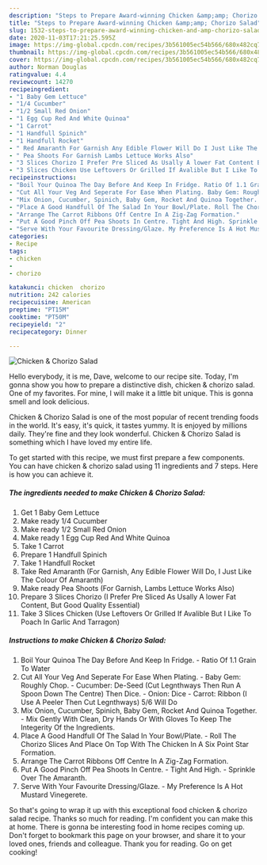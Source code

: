 ```yaml
---
description: "Steps to Prepare Award-winning Chicken &amp;amp; Chorizo Salad"
title: "Steps to Prepare Award-winning Chicken &amp;amp; Chorizo Salad"
slug: 1532-steps-to-prepare-award-winning-chicken-and-amp-chorizo-salad
date: 2020-11-03T17:21:25.595Z
image: https://img-global.cpcdn.com/recipes/3b561005ec54b566/680x482cq70/chicken-chorizo-salad-recipe-main-photo.jpg
thumbnail: https://img-global.cpcdn.com/recipes/3b561005ec54b566/680x482cq70/chicken-chorizo-salad-recipe-main-photo.jpg
cover: https://img-global.cpcdn.com/recipes/3b561005ec54b566/680x482cq70/chicken-chorizo-salad-recipe-main-photo.jpg
author: Norman Douglas
ratingvalue: 4.4
reviewcount: 14270
recipeingredient:
- "1 Baby Gem Lettuce"
- "1/4 Cucumber"
- "1/2 Small Red Onion"
- "1 Egg Cup Red And White Quinoa"
- "1 Carrot"
- "1 Handfull Spinich"
- "1 Handfull Rocket"
- " Red Amaranth For Garnish Any Edible Flower Will Do I Just Like The Colour Of Amaranth"
- " Pea Shoots For Garnish Lambs Lettuce Works Also"
- "3 Slices Chorizo I Prefer Pre Sliced As Usally A lower Fat Content But Good Quality Essential"
- "3 Slices Chicken Use Leftovers Or Grilled If Avalible But I Like To Poach In Garlic And Tarragon"
recipeinstructions:
- "Boil Your Quinoa The Day Before And Keep In Fridge. Ratio Of 1.1 Grain To Water"
- "Cut All Your Veg And Seperate For Ease When Plating. Baby Gem: Roughly Chop. Cucumber: De-Seed (Cut Legnthways Then Run A Spoon Down The Centre) Then Dice. Onion: Dice Carrot: Ribbon (I Use A Peeler Then Cut Legnthways) 5/6 Will Do"
- "Mix Onion, Cucumber, Spinich, Baby Gem, Rocket And Quinoa Together. Mix Gently With Clean, Dry Hands Or With Gloves To Keep The Integerity Of the Ingredients."
- "Place A Good Handfull Of The Salad In Your Bowl/Plate. Roll The Chorizo Slices And Place On Top With The Chicken In A Six Point Star Formation."
- "Arrange The Carrot Ribbons Off Centre In A Zig-Zag Formation."
- "Put A Good Pinch Off Pea Shoots In Centre. Tight And High. Sprinkle Over The Amaranth."
- "Serve With Your Favourite Dressing/Glaze. My Preference Is A Hot Mustard Vinegerete."
categories:
- Recipe
tags:
- chicken
- 
- chorizo

katakunci: chicken  chorizo 
nutrition: 242 calories
recipecuisine: American
preptime: "PT15M"
cooktime: "PT50M"
recipeyield: "2"
recipecategory: Dinner

---
```



![Chicken &amp; Chorizo Salad](https://img-global.cpcdn.com/recipes/3b561005ec54b566/680x482cq70/chicken-chorizo-salad-recipe-main-photo.jpg)

Hello everybody, it is me, Dave, welcome to our recipe site. Today, I'm gonna show you how to prepare a distinctive dish, chicken &amp; chorizo salad. One of my favorites. For mine, I will make it a little bit unique. This is gonna smell and look delicious.



Chicken &amp; Chorizo Salad is one of the most popular of recent trending foods in the world. It's easy, it's quick, it tastes yummy. It is enjoyed by millions daily. They're fine and they look wonderful. Chicken &amp; Chorizo Salad is something which I have loved my entire life.


To get started with this recipe, we must first prepare a few components. You can have chicken &amp; chorizo salad using 11 ingredients and 7 steps. Here is how you can achieve it.

<!--inarticleads1-->

##### The ingredients needed to make Chicken &amp; Chorizo Salad:

1. Get 1 Baby Gem Lettuce
1. Make ready 1/4 Cucumber
1. Make ready 1/2 Small Red Onion
1. Make ready 1 Egg Cup Red And White Quinoa
1. Take 1 Carrot
1. Prepare 1 Handfull Spinich
1. Take 1 Handfull Rocket
1. Take  Red Amaranth (For Garnish, Any Edible Flower Will Do, I Just Like The Colour Of Amaranth)
1. Make ready  Pea Shoots (For Garnish, Lambs Lettuce Works Also)
1. Prepare 3 Slices Chorizo (I Prefer Pre Sliced As Usally A lower Fat Content, But Good Quality Essential)
1. Take 3 Slices Chicken (Use Leftovers Or Grilled If Avalible But I Like To Poach In Garlic And Tarragon)




<!--inarticleads2-->

##### Instructions to make Chicken &amp; Chorizo Salad:

1. Boil Your Quinoa The Day Before And Keep In Fridge. - Ratio Of 1.1 Grain To Water
1. Cut All Your Veg And Seperate For Ease When Plating. - Baby Gem: Roughly Chop. - Cucumber: De-Seed (Cut Legnthways Then Run A Spoon Down The Centre) Then Dice. - Onion: Dice - Carrot: Ribbon (I Use A Peeler Then Cut Legnthways) 5/6 Will Do
1. Mix Onion, Cucumber, Spinich, Baby Gem, Rocket And Quinoa Together. - Mix Gently With Clean, Dry Hands Or With Gloves To Keep The Integerity Of the Ingredients.
1. Place A Good Handfull Of The Salad In Your Bowl/Plate. - Roll The Chorizo Slices And Place On Top With The Chicken In A Six Point Star Formation.
1. Arrange The Carrot Ribbons Off Centre In A Zig-Zag Formation.
1. Put A Good Pinch Off Pea Shoots In Centre. - Tight And High. - Sprinkle Over The Amaranth.
1. Serve With Your Favourite Dressing/Glaze. - My Preference Is A Hot Mustard Vinegerete.




So that's going to wrap it up with this exceptional food chicken &amp; chorizo salad recipe. Thanks so much for reading. I'm confident you can make this at home. There is gonna be interesting food in home recipes coming up. Don't forget to bookmark this page on your browser, and share it to your loved ones, friends and colleague. Thank you for reading. Go on get cooking!
